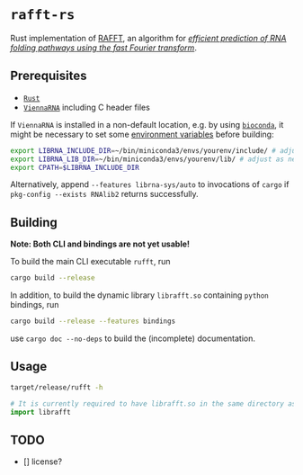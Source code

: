 # `rafft-rs`

Rust implementation of [RAFFT](https://github.com/strevol-mpi-mis/RAFFT), an algorithm for [*efficient prediction of RNA folding pathways using the fast Fourier transform*](https://doi.org/10.1101/2021.07.02.450908).

## Prerequisites

- [`Rust`](https://rustup.rs/)
- [`ViennaRNA`](https://www.tbi.univie.ac.at/RNA/#download) including C header files

If `ViennaRNA` is installed in a non-default location, e.g. by using [`bioconda`](https://bioconda.github.io/user/install.html),
it might be necessary to set some [environment variables](https://crates.io/crates/librna-sys) before building:

```sh
export LIBRNA_INCLUDE_DIR=~/bin/miniconda3/envs/yourenv/include/ # adjust as necessary
export LIBRNA_LIB_DIR=~/bin/miniconda3/envs/yourenv/lib/ # adjust as necessary
export CPATH=$LIBRNA_INCLUDE_DIR
```

Alternatively, append `--features librna-sys/auto` to invocations of `cargo` if `pkg-config --exists RNAlib2` returns successfully.

## Building

**Note: Both CLI and bindings are not yet usable!**

To build the main CLI executable `rufft`, run

```sh
cargo build --release
```

In addition, to build the dynamic library `librafft.so` containing `python` bindings, run

```sh
cargo build --release --features bindings
```

use `cargo doc --no-deps` to build the (incomplete) documentation.

## Usage

```sh
target/release/rufft -h
```

```python
# It is currently required to have librafft.so in the same directory as your python code
import librafft
```

## TODO

- [] license?
